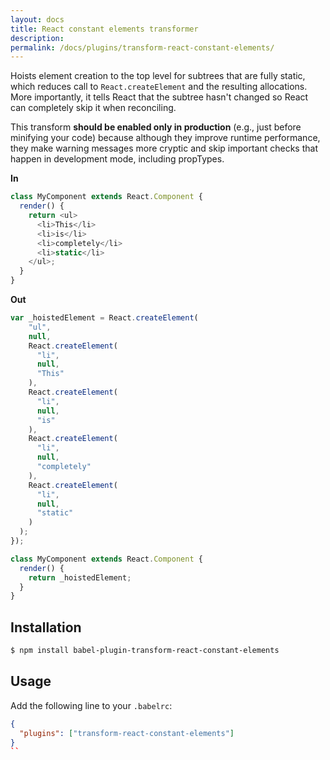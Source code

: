 ```yaml
---
layout: docs
title: React constant elements transformer
description:
permalink: /docs/plugins/transform-react-constant-elements/
---
```


Hoists element creation to the top level for subtrees that are fully static, which reduces call to `React.createElement` and the resulting allocations. More importantly, it tells React that the subtree hasn't changed so React can completely skip it when reconciling.

This transform **should be enabled only in production** (e.g., just before minifying your code) because although they improve runtime performance, they make warning messages more cryptic and skip important checks that happen in development mode, including propTypes.

**In**

```javascript
class MyComponent extends React.Component {
  render() {
    return <ul>
      <li>This</li>
      <li>is</li>
      <li>completely</li>
      <li>static</li>
    </ul>;
  }
}
```

**Out**

```javascript
var _hoistedElement = React.createElement(
    "ul",
    null,
    React.createElement(
      "li",
      null,
      "This"
    ),
    React.createElement(
      "li",
      null,
      "is"
    ),
    React.createElement(
      "li",
      null,
      "completely"
    ),
    React.createElement(
      "li",
      null,
      "static"
    )
  );
});

class MyComponent extends React.Component {
  render() {
    return _hoistedElement;
  }
}
```

## Installation

```sh
$ npm install babel-plugin-transform-react-constant-elements
```

## Usage

Add the following line to your `.babelrc`:

```json
{
  "plugins": ["transform-react-constant-elements"]
}
``
